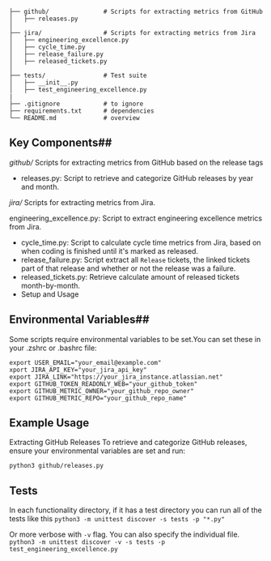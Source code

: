 ```
├── github/               # Scripts for extracting metrics from GitHub
│   ├── releases.py
│
├── jira/                 # Scripts for extracting metrics from Jira
│   ├── engineering_excellence.py
│   ├── cycle_time.py
│   ├── release_failure.py
│   ├── released_tickets.py
│
├── tests/                # Test suite
│   ├── __init__.py       
│   ├── test_engineering_excellence.py
| 
├── .gitignore            # to ignore
├── requirements.txt      # dependencies
└── README.md             # overview
```



## Key Components##
*github/*
Scripts for extracting metrics from GitHub based on the release tags 
- releases.py: Script to retrieve and categorize GitHub releases by year and month.

*jira/*
Scripts for extracting metrics from Jira.

engineering_excellence.py: Script to extract engineering excellence metrics from Jira.
- cycle_time.py: Script to calculate cycle time metrics from Jira, based on when coding is finished until it's marked as released. 
- release_failure.py: Script extract all `Release` tickets, the linked tickets part of that release and whether or not the release was a failure. 
- released_tickets.py: Retrieve calculate amount of released tickets month-by-month.
- Setup and Usage

## Environmental Variables## 
Some scripts require environmental variables to be set.You can set these in your .zshrc or .bashrc file:

```
export USER_EMAIL="your_email@example.com"
xport JIRA_API_KEY="your_jira_api_key"
export JIRA_LINK="https://your_jira_instance.atlassian.net"
export GITHUB_TOKEN_READONLY_WEB="your_github_token"
export GITHUB_METRIC_OWNER="your_github_repo_owner"
export GITHUB_METRIC_REPO="your_github_repo_name"
```


## Example Usage ##
Extracting GitHub Releases
To retrieve and categorize GitHub releases, ensure your environmental variables are set and run:

`python3 github/releases.py`



## Tests ## 
In each functionality directory, if it has a test directory you can run all of the tests like this 
`python3 -m unittest discover -s tests -p "*.py"`

Or more verbose with `-v` flag. You can also specify the individual file. 
`python3 -m unittest discover -v -s tests -p test_engineering_excellence.py`